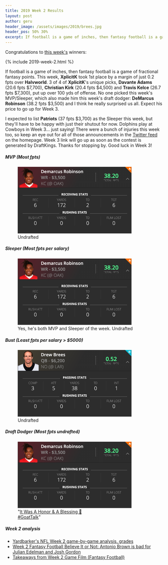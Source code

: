 ```yaml
---
title: 2019 Week 2 Results
layout: post
author: geru
header_image: /assets/images/2019/brees.jpg
header_pos: 50% 30%
excerpt: If football is a game of inches, then fantasy football is a game of fractional fantasy points. This week, XplicitK took 1st place by a margin of just 0.2 fpts over Halvworld
---
```

Congratulations to [this week's](https://www.draftkings.com/contest/gamecenter/76052450) winners:

{% include 2019-week-2.html %}

If football is a game of inches, then fantasy football is a game of fractional fantasy points. This week, __XplicitK__ took 1st place by a margin of just 0.2 fpts over __Halvworld__. 3 of 4 of __XplicitK__'s unique picks, __Davante Adams__ (20.6 fpts $7,700), __Christian Kirk__ (20.4 fpts $4,500) and __Travis Kelce__ (26.7 fpts $7,300), put up over 100 yds of offense. No one picked this week's MVP/Sleeper, which also made him this week's draft dodger: __DeMarcus Robinson__ (38.2 fpts $3,500) and I think he really surprised us all. Expect his price to go up for Week 3.

I expected to list __Patriots__ (37 fpts $3,700) as the Sleeper this week, but they'll have to be happy with just their shutout for now. Dolphins play at Cowboys in Week 3... just saying! There were a bunch of injuries this week too, so keep an eye out for all of those announcements in the [Twitter feed](https://twitter.com/carloslimardo/lists/fantasy-football) on the homepage. Week 3 link will go up as soon as the contest is generated by DraftKings. Thanks for stopping by. Good luck in Week 3!

##### MVP (Most fpts)
<figure class="figure">
    <img class="img-fluid" src="/assets/images/2019/week-2-demarcus-robinson.png" width="364px"/>
    <figcaption class="figure-caption"><span class="font-weight-bold">Undrafted</span></figcaption>
</figure>

##### Sleeper (Most fpts per salary)
<figure class="figure">
    <img class="img-fluid" src="/assets/images/2019/week-2-demarcus-robinson.png" width="364px"/>
    <figcaption class="figure-caption">Yes, he's both MVP and Sleeper of the week. <span class="font-weight-bold">Undrafted</span></figcaption>
</figure>

##### Bust (Least fpts per salary > $5000)
<figure class="figure">
    <img class="img-fluid" src="/assets/images/2019/week-2-drew-brees.png" width="364px"/>
    <figcaption class="figure-caption"><span class="font-weight-bold">Undrafted</span></figcaption>
</figure>


##### Draft Dodger (Most fpts undrafted)
<figure class="figure">
    <img class="img-fluid" src="/assets/images/2019/week-2-demarcus-robinson.png" width="364px"/>
    <figcaption class="figure-caption">"<a href="https://twitter.com/Demarcus/status/1173668775675203587?s=20" target="_blank">It Was A Honor & A Blessing 🙏<br/>#GoatTalk</a>"</figcaption>
</figure>

##### Week 2 analysis
<ul class="list-unstyled">
    <a href="https://www.yardbarker.com/nfl/articles/yardbarkers_nfl_week_2_game_by_game_analysis_grades/s1__30008582" target="_blank"><li>Yardbarker's NFL Week 2 game-by-game analysis, grades</li></a>
    <a href="https://www.cbssports.com/fantasy/football/news/week-2-fantasy-football-believe-it-or-not-antonio-brown-is-bad-for-julian-edelman-and-josh-gordon/" target="_blank"><li>Week 2 Fantasy Football Believe It or Not: Antonio Brown is bad for Julian Edelman and Josh Gordon</li></a>
    <a href="https://www.fantasypros.com/2019/09/takeaways-from-week-2-game-film-fantasy-football/" target="_blank"><li>Takeaways from Week 2 Game Film (Fantasy Football)</li></a>
</ul>